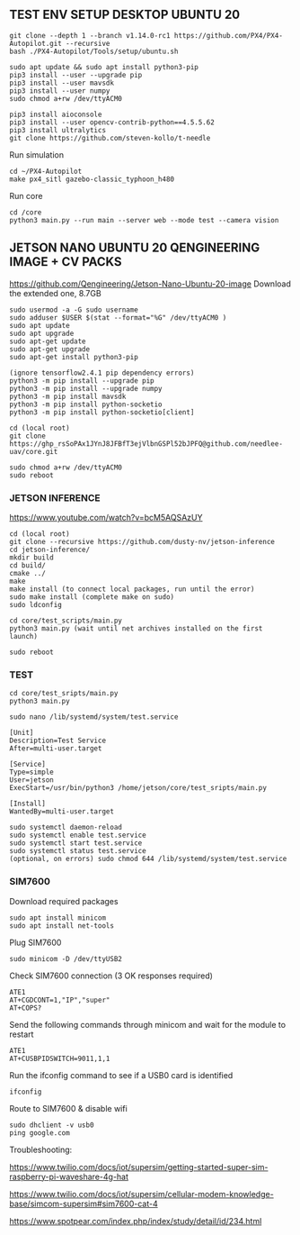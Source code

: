 ## TEST ENV SETUP DESKTOP UBUNTU 20
```
git clone --depth 1 --branch v1.14.0-rc1 https://github.com/PX4/PX4-Autopilot.git --recursive
bash ./PX4-Autopilot/Tools/setup/ubuntu.sh
```
```
sudo apt update && sudo apt install python3-pip
pip3 install --user --upgrade pip
pip3 install --user mavsdk
pip3 install --user numpy
sudo chmod a+rw /dev/ttyACM0

pip3 install aioconsole
pip3 install --user opencv-contrib-python==4.5.5.62
pip3 install ultralytics
git clone https://github.com/steven-kollo/t-needle
```

Run simulation
```
cd ~/PX4-Autopilot
make px4_sitl gazebo-classic_typhoon_h480
```
Run core
```
cd /core
python3 main.py --run main --server web --mode test --camera vision
```

## JETSON NANO UBUNTU 20 QENGINEERING IMAGE + CV PACKS
https://github.com/Qengineering/Jetson-Nano-Ubuntu-20-image
Download the extended one, 8.7GB 

```
sudo usermod -a -G sudo username
sudo adduser $USER $(stat --format="%G" /dev/ttyACM0 )
sudo apt update
sudo apt upgrade
sudo apt-get update
sudo apt-get upgrade
sudo apt-get install python3-pip

(ignore tensorflow2.4.1 pip dependency errors)
python3 -m pip install --upgrade pip
python3 -m pip install --upgrade numpy
python3 -m pip install mavsdk
python3 -m pip install python-socketio
python3 -m pip install python-socketio[client]

cd (local root)
git clone https://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@github.com/needlee-uav/core.git

sudo chmod a+rw /dev/ttyACM0
sudo reboot
```

### JETSON INFERENCE
https://www.youtube.com/watch?v=bcM5AQSAzUY
```
cd (local root)
git clone --recursive https://github.com/dusty-nv/jetson-inference
cd jetson-inference/
mkdir build
cd build/
cmake ../
make
make install (to connect local packages, run until the error)
sudo make install (complete make on sudo)
sudo ldconfig

cd core/test_scripts/main.py
python3 main.py (wait until net archives installed on the first launch)

sudo reboot
```
### TEST
```
cd core/test_sripts/main.py
python3 main.py
```
```
sudo nano /lib/systemd/system/test.service
```
```
[Unit]
Description=Test Service
After=multi-user.target

[Service]
Type=simple
User=jetson
ExecStart=/usr/bin/python3 /home/jetson/core/test_sripts/main.py

[Install]
WantedBy=multi-user.target
```
```
sudo systemctl daemon-reload
sudo systemctl enable test.service
sudo systemctl start test.service
sudo systemctl status test.service
(optional, on errors) sudo chmod 644 /lib/systemd/system/test.service
```

### SIM7600
Download required packages
```
sudo apt install minicom
sudo apt install net-tools
```
Plug SIM7600
```
sudo minicom -D /dev/ttyUSB2
```
Check SIM7600 connection (3 OK responses required)
```
ATE1
AT+CGDCONT=1,"IP","super"
AT+COPS?
```
Send the following commands through minicom and wait for the module to restart
```
ATE1
AT+CUSBPIDSWITCH=9011,1,1
```
Run the ifconfig command to see if a USB0 card is identified
```
ifconfig
```
Route to SIM7600 & disable wifi
```
sudo dhclient -v usb0
ping google.com
```
Troubleshooting:

https://www.twilio.com/docs/iot/supersim/getting-started-super-sim-raspberry-pi-waveshare-4g-hat

https://www.twilio.com/docs/iot/supersim/cellular-modem-knowledge-base/simcom-supersim#sim7600-cat-4

https://www.spotpear.com/index.php/index/study/detail/id/234.html
